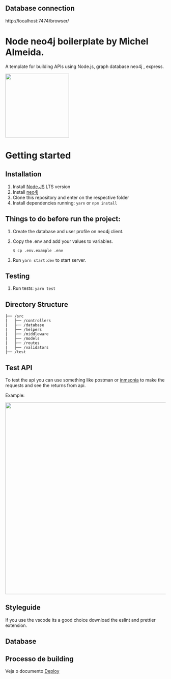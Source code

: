## Database connection

http://localhost:7474/browser/

# Node neo4j boilerplate by Michel Almeida.

A template for building APIs using Node.js, graph database neo4j , express.

<img src="https://user-images.githubusercontent.com/37683337/144428200-4881288a-afea-40b0-bc54-e7cde537f80f.png" width="200">

# Getting started

## Installation

1. Install [Node.JS](https://nodejs.org/en/) LTS version
2. Install [neo4j](https://neo4j.com/download/)
3. Clone this repository and enter on the respective folder
4. Install dependencies running: `yarn` or `npm install`

## Things to do before run the project:

1. Create the database and user profile on neo4j client.

2. Copy the .env and add your values to variables.

   `$ cp .env.example .env`

3. Run `yarn start:dev` to start server.

## Testing

1. Run tests: `yarn test`

## Directory Structure

```
├── /src
|   ├── /controllers
|   ├── /database
|   ├── /helpers
|   ├── /middleware
|   ├── /models
|   ├── /routes
|   ├── /validators
├── /test
```




## Test API

To test the api you can use something like postman or [inmsonia](https://insomnia.rest/download) to make the requests and see the returns from api.

Example:  

<img src="https://i.ibb.co/Bfj8crN/Captura-de-Tela-2021-12-12-a-s-15-20-28.png" width="600">

## Styleguide

If you use the vscode its a good choice download the eslint and prettier extension.

## Database


## Processo de building

Veja o documento  [Deploy](https://github.com/Michelalmeidasilva/api-neo4j-typescript-template/blob/master/deploy-instructions.md)
